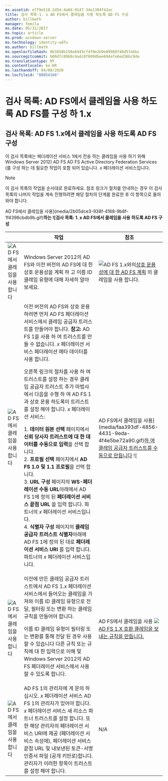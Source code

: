 ```yaml
---
ms.assetid: e7f9e518-2d5d-4a0d-9147-34e1304f42ac
title: 검사 목록-1. x AD FS에서 클레임을 사용 하도록 AD FS 구성
author: billmath
manager: femila
ms.date: 05/31/2017
ms.topic: article
ms.prod: windows-server
ms.technology: identity-adfs
ms.author: billmath
ms.openlocfilehash: 0b3b58b158e6443cf4f0e2b9e09960f46d57ebbc
ms.sourcegitcommit: b00d7c8968c4adc8f699dbee694afe6ed36bc9de
ms.translationtype: MT
ms.contentlocale: ko-KR
ms.lasthandoff: 04/08/2020
ms.locfileid: "80854166"
---
```

# <a name="checklist-configuring-ad-fs--to-consume-claims-from-ad-fs-1x"></a>검사 목록: AD FS에서 클레임을 사용 하도록 AD FS를 구성 하 1.x

  
## <a name="checklist-configuring-ad-fs-to-consume-claims-from-adfs1x"></a>검사 목록: AD FS 1.x에서 클레임을 사용 하도록 AD FS 구성  
이 검사 목록에는 페더레이션 서비스 1에서 전송 하는 클레임을 사용 하기 위해 Windows Server 2012\) AD FS AD FS Active Directory Federation Services \(를 구성 하는 데 필요한 작업이 포함 되어 있습니다. *x* 페더레이션 서비스입니다.  
  
> [!NOTE]  
> 이 검사 목록의 작업을 순서대로 완료하세요. 참조 링크가 절차를 안내하는 경우 이 검사 목록의 나머지 작업을 계속 진행하려면 해당 절차의 단계를 완료한 후 이 항목으로 돌아와야 합니다.  
  
AD FS에서 클레임을 사용](media/2b05dce3-938f-4168-9b8f-1f4398cbdb9b.gif)**하는 ![검사 목록: 1. x AD FS에서 클레임을 사용 하도록 AD FS 구성**  
  
||작업|참조|  
|-|--------|-------------|  
|![AD FS에서 클레임을 사용합니다](media/icon_checkboxo.gif)|Windows Server 2012의 AD FS와 이전 버전의 AD FS에 대 한 상호 운용성을 계획 하 고 이름 ID 클레임 유형에 대해 자세히 알아보세요.|![AD FS 1.x와의](media/faa393df-4856-4431-9eda-4f4e5be72a90.gif)[상호 운용성에 대 한 AD FS 계획](https://technet.microsoft.com/library/ff678040.aspx) 의 클레임을 사용 합니다.|  
|![AD FS에서 클레임을 사용합니다](media/icon_checkboxo.gif)|이전 버전의 AD FS와 상호 운용 하려면 먼저 AD FS 페더레이션 서비스에서 클레임 공급자 트러스트를 만들어야 합니다. **참고:** AD FS 1을 사용 하 여 트러스트를 만들 수 없습니다. *x* 페더레이션 서비스 페더레이션 메타 데이터를 사용 합니다.<p>오른쪽 링크의 절차를 사용 하 여 트러스트를 설정 하는 경우 클레임 공급자 트러스트 추가 마법사에서 다음을 수행 하 여 AD FS 1과 상호 운용 하도록이 트러스트를 설정 해야 합니다. *x* 페더레이션 서비스:<p>1. **데이터 원본 선택** 페이지에서 **신뢰 당사자 트러스트에 대 한 데이터를 수동으로 입력**을 선택 합니다.<br />2. **프로필 선택** 페이지에서 **AD FS 1.0 및 1.1 프로필**을 선택 합니다.<br />3. **URL 구성** 페이지의 **WS\-페더레이션 수동 URL**아래에서 AD FS 1에 정의 된 **페더레이션 서비스 끝점 URL** 을 입력 합니다. 파트너의 *x* 페더레이션 서비스입니다.<br />4. **식별자 구성** 페이지의 **클레임 공급자 트러스트 식별자**아래에 AD FS 1에 정의 된 대로 **페더레이션 서비스 URI** 를 입력 합니다. 파트너의 *x* 페더레이션 서비스입니다.|AD FS에서 클레임을 사용](media/faa393df-4856-4431-9eda-4f4e5be72a90.gif)[하 여 클레임 공급자 트러스트를 수동으로 만듭니다](../../ad-fs/operations/Create-a-Claims-Provider-Trust.md) ![|  
|![AD FS에서 클레임을 사용합니다](media/icon_checkboxo.gif)|이전에 만든 클레임 공급자 트러스트에서 AD FS 1.x 페더레이션 서비스에서 들어오는 클레임을 가져와 이름 ID 클레임 유형으로 전달, 필터링 또는 변환 하는 클레임 규칙을 만들어야 합니다.<p>이름 ID 클레임 유형이 필터링 또는 변환를 통해 전달 된 경우 사용할 수 있습니다 다른 규칙 또는 규칙에 대 한 입력으로 이해 및 Windows Server 2012의 AD FS 페더레이션 서비스에서 사용할 수 있도록 합니다.|AD FS에서 클레임을 사용 ![](media/faa393df-4856-4431-9eda-4f4e5be72a90.gif)[AD FS 1.X 호환 클레임을 보내는 규칙을 만듭니다.](../../ad-fs/operations/Create-a-Rule-to-Send-an-AD-FS-1x-Compatible-Claim.md)|  
|![AD FS에서 클레임을 사용합니다](media/icon_checkboxo.gif)|AD FS 1의 관리자에 게 문의 하십시오. *x* 페더레이션 서비스 AD FS 1의 관리자가 있어야 합니다. *x* 페더레이션 서비스 새 리소스 파트너 트러스트를 설정 합니다. 또한 해당 관리자의 페더레이션 서비스 URI에 제공 \(페더레이션 서비스 속성에\), 페더레이션 서비스 끝점 URL 및 내보낸된 토큰\-서명 인증서 파일 \(공개 키만로\)합니다. 관리자가 이러한 항목이 트러스트를 설정 해야 합니다.|N\/A|  
  

